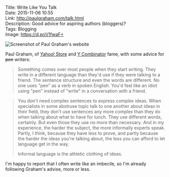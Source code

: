 Title: Write Like You Talk  
Date: 2015-11-06 10:55  
Link: http://paulgraham.com/talk.html  
Description: Good advice for aspiring authors (bloggers)?  
Tags: Blogging  
Image: https://d.pr/i/1fwaF+  

![Screenshot of Paul Graham's website](https://d.pr/i/1fwaF+ "Screenshot of Paul Graham's website")
<!-- {.screenshot} -->

Paul Graham, of [Yahoo! Store][1] and [Y Combinator][2] fame, with some advice for <s>pen</s> writers:

> Something comes over most people when they start writing. They write in a different language than they'd use if they were talking to a friend. The sentence structure and even the words are different. No one uses "pen" as a verb in spoken English. You'd feel like an idiot using "pen" instead of "write" in a conversation with a friend.

> You don't need complex sentences to express complex ideas. When specialists in some abstruse topic talk to one another about ideas in their field, they don't use sentences any more complex than they do when talking about what to have for lunch. They use different words, certainly. But even those they use no more than necessary. And in my experience, the harder the subject, the more informally experts speak. Partly, I think, because they have less to prove, and partly because the harder the ideas you're talking about, the less you can afford to let language get in the way.
>
> Informal language is the athletic clothing of ideas.

I'm happy to report that I often write like an imbecile, so I'm already following Graham's advise, more or less.

[1]: https://en.wikipedia.org/wiki/Viaweb "Wikipedia: Yahoo! Store Origins"
[2]: https://en.wikipedia.org/wiki/Y_Combinator_(company) "Wikipedia: Y-Combinator"